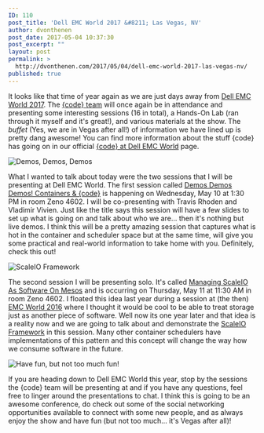 ```yaml
---
ID: 110
post_title: 'Dell EMC World 2017 &#8211; Las Vegas, NV'
author: dvonthenen
post_date: 2017-05-04 10:37:30
post_excerpt: ""
layout: post
permalink: >
  http://dvonthenen.com/2017/05/04/dell-emc-world-2017-las-vegas-nv/
published: true
---
```

It looks like that time of year again as we are just days away from [Dell EMC World 2017][1]. The [{code} team][2] will once again be in attendance and presenting some interesting sessions (16 in total), a Hands-On Lab (ran through it myself and it's great!), and various materials at the show. The *buffet* (Yes, we are in Vegas after all!) of information we have lined up is pretty dang awesome! You can find more information about the stuff {code} has going on in our official [{code} at Dell EMC World][3] page.

![Demos, Demos, Demos][4]

What I wanted to talk about today were the two sessions that I will be presenting at Dell EMC World. The first session called [Demos Demos Demos! Containers & {code}][5] is happening on Wednesday, May 10 at 1:30 PM in room Zeno 4602. I will be co-presenting with Travis Rhoden and Vladimir Vivien. Just like the title says this session will have a few slides to set up what is going on and talk about who we are... then it's nothing but live demos. I think this will be a pretty amazing session that captures what is hot in the container and scheduler space but at the same time, will give you some practical and real-world information to take home with you. Definitely, check this out!

![ScaleIO Framework][6]

The second session I will be presenting solo. It's called [Managing ScaleIO As Software On Mesos][7] and is occurring on Thursday, May 11 at 11:30 AM in room Zeno 4602. I floated this idea last year during a session at (the then) [EMC World 2016][8] where I thought it would be cool to be able to treat storage just as another piece of software. Well now its one year later and that idea is a reality now and we are going to talk about and demonstrate the [ScaleIO Framework][9] in this session. Many other container schedulers have implementations of this pattern and this concept will change the way how we consume software in the future.

![Have fun, but not too much fun!][10]

If you are heading down to Dell EMC World this year, stop by the sessions the {code} team will be presenting at and if you have any questions, feel free to linger around the presentations to chat. I think this is going to be an awesome conference, do check out some of the social networking opportunities available to connect with some new people, and as always enjoy the show and have fun (but not too much... it's Vegas after all)!

 [1]: http://www.dellemcworld.com/index.htm
 [2]: http://codedellemc.com/
 [3]: http://codedellemc.com/dellemcworld17/
 [4]: https://raw.githubusercontent.com/dvonthenen/blog/master/images/no_powerpoint.jpg
 [5]: https://emcworldonline.com/2017/connect/sessionDetail.ww?SESSION_ID=3531
 [6]: https://raw.githubusercontent.com/dvonthenen/blog/master/images/logo.png
 [7]: https://emcworldonline.com/2017/connect/sessionDetail.ww?SESSION_ID=3400
 [8]: https://emcworldonline.com/2016/connect/sessionDetail.ww?SESSION_ID=2720
 [9]: https://github.com/codedellemc/scaleio-framework
 [10]: https://raw.githubusercontent.com/dvonthenen/blog/master/images/hangover3682012.jpeg